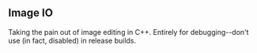 ## Image IO

Taking the pain out of image editing in C++. Entirely for debugging--don't use (in fact, disabled) in release builds.
